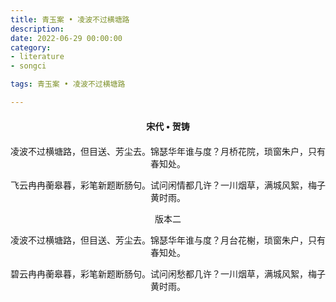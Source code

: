 ```yaml
---
title: 青玉案 • 凌波不过横塘路
description:
date: 2022-06-29 00:00:00
category:
- literature
- songci

tags: 青玉案 • 凌波不过横塘路

---
```


<div id="poem-author">
    宋代 • 贺铸
</div>
<div id="poem-body">
<p class="poem-paragraph">凌波不过横塘路，但目送、芳尘去。锦瑟华年谁与度？月桥花院，琐窗朱户，只有春知处。</p>
<p class="poem-paragraph">飞云冉冉蘅皋暮，彩笔新题断肠句。试问闲情都几许？一川烟草，满城风絮，梅子黄时雨。</p>
<p class="poem-paragraph">版本二</p>
<p class="poem-paragraph">凌波不过横塘路，但目送、芳尘去。锦瑟华年谁与度？月台花榭，琐窗朱户，只有春知处。</p>
<p class="poem-paragraph">碧云冉冉蘅皋暮，彩笔新题断肠句。试问闲愁都几许？一川烟草，满城风絮，梅子黄时雨。</p>

</div>

<style>

#poem-author {
    width: 100%;
    text-align: center;
    margin: 20px 0;
    font-weight: bold;
}
#poem-body {
    width: 100%;
    text-align: center;
}
.poem-paragraph {
    font-family: "仿宋"
}

</style>